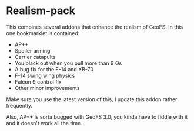 # Realism-pack
This combines several addons that enhance the realism of GeoFS. In this one bookmarklet is contained:

- AP++
- Spoiler arming
- Carrier catapults
- You black out when you pull more than 9 Gs
- A bug fix for the F-14 and XB-70
- F-14 swing wing physics
- Falcon 9 control fix
- Other minor improvements

Make sure you use the latest version of this; I update this addon rather frequently.

Also, AP++ is sorta bugged with GeoFS 3.0, you kinda have to fiddle with it and it doesn't work all the time.
